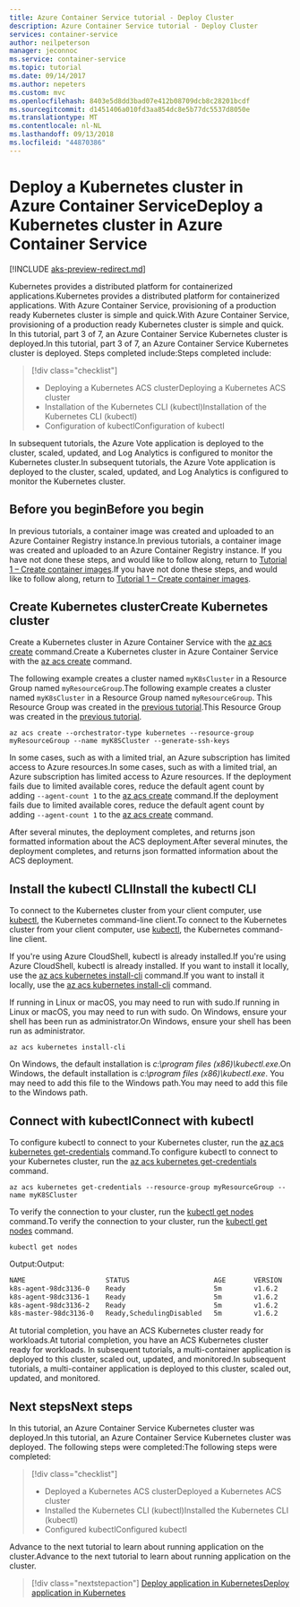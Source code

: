 ```yaml
---
title: Azure Container Service tutorial - Deploy Cluster
description: Azure Container Service tutorial - Deploy Cluster
services: container-service
author: neilpeterson
manager: jeconnoc
ms.service: container-service
ms.topic: tutorial
ms.date: 09/14/2017
ms.author: nepeters
ms.custom: mvc
ms.openlocfilehash: 8403e5d8dd3bad07e412b08709dcb8c28201bcdf
ms.sourcegitcommit: d1451406a010fd3aa854dc8e5b77dc5537d8050e
ms.translationtype: MT
ms.contentlocale: nl-NL
ms.lasthandoff: 09/13/2018
ms.locfileid: "44870386"
---
```

# <a name="deploy-a-kubernetes-cluster-in-azure-container-service"></a><span data-ttu-id="f55d0-103">Deploy a Kubernetes cluster in Azure Container Service</span><span class="sxs-lookup"><span data-stu-id="f55d0-103">Deploy a Kubernetes cluster in Azure Container Service</span></span>

[!INCLUDE [aks-preview-redirect.md](../../../includes/aks-preview-redirect.md)]

<span data-ttu-id="f55d0-104">Kubernetes provides a distributed platform for containerized applications.</span><span class="sxs-lookup"><span data-stu-id="f55d0-104">Kubernetes provides a distributed platform for containerized applications.</span></span> <span data-ttu-id="f55d0-105">With Azure Container Service, provisioning of a production ready Kubernetes cluster is simple and quick.</span><span class="sxs-lookup"><span data-stu-id="f55d0-105">With Azure Container Service, provisioning of a production ready Kubernetes cluster is simple and quick.</span></span> <span data-ttu-id="f55d0-106">In this tutorial, part 3 of 7, an Azure Container Service Kubernetes cluster is deployed.</span><span class="sxs-lookup"><span data-stu-id="f55d0-106">In this tutorial, part 3 of 7, an Azure Container Service Kubernetes cluster is deployed.</span></span> <span data-ttu-id="f55d0-107">Steps completed include:</span><span class="sxs-lookup"><span data-stu-id="f55d0-107">Steps completed include:</span></span>

> [!div class="checklist"]
> * <span data-ttu-id="f55d0-108">Deploying a Kubernetes ACS cluster</span><span class="sxs-lookup"><span data-stu-id="f55d0-108">Deploying a Kubernetes ACS cluster</span></span>
> * <span data-ttu-id="f55d0-109">Installation of the Kubernetes CLI (kubectl)</span><span class="sxs-lookup"><span data-stu-id="f55d0-109">Installation of the Kubernetes CLI (kubectl)</span></span>
> * <span data-ttu-id="f55d0-110">Configuration of kubectl</span><span class="sxs-lookup"><span data-stu-id="f55d0-110">Configuration of kubectl</span></span>

<span data-ttu-id="f55d0-111">In subsequent tutorials, the Azure Vote application is deployed to the cluster, scaled, updated, and Log Analytics is configured to monitor the Kubernetes cluster.</span><span class="sxs-lookup"><span data-stu-id="f55d0-111">In subsequent tutorials, the Azure Vote application is deployed to the cluster, scaled, updated, and Log Analytics is configured to monitor the Kubernetes cluster.</span></span>

## <a name="before-you-begin"></a><span data-ttu-id="f55d0-112">Before you begin</span><span class="sxs-lookup"><span data-stu-id="f55d0-112">Before you begin</span></span>

<span data-ttu-id="f55d0-113">In previous tutorials, a container image was created and uploaded to an Azure Container Registry instance.</span><span class="sxs-lookup"><span data-stu-id="f55d0-113">In previous tutorials, a container image was created and uploaded to an Azure Container Registry instance.</span></span> <span data-ttu-id="f55d0-114">If you have not done these steps, and would like to follow along, return to [Tutorial 1 – Create container images](./container-service-tutorial-kubernetes-prepare-app.md).</span><span class="sxs-lookup"><span data-stu-id="f55d0-114">If you have not done these steps, and would like to follow along, return to [Tutorial 1 – Create container images](./container-service-tutorial-kubernetes-prepare-app.md).</span></span>

## <a name="create-kubernetes-cluster"></a><span data-ttu-id="f55d0-115">Create Kubernetes cluster</span><span class="sxs-lookup"><span data-stu-id="f55d0-115">Create Kubernetes cluster</span></span>

<span data-ttu-id="f55d0-116">Create a Kubernetes cluster in Azure Container Service with the [az acs create](/cli/azure/acs#az-acs-create) command.</span><span class="sxs-lookup"><span data-stu-id="f55d0-116">Create a Kubernetes cluster in Azure Container Service with the [az acs create](/cli/azure/acs#az-acs-create) command.</span></span> 

<span data-ttu-id="f55d0-117">The following example creates a cluster named `myK8sCluster` in a Resource Group named `myResourceGroup`.</span><span class="sxs-lookup"><span data-stu-id="f55d0-117">The following example creates a cluster named `myK8sCluster` in a Resource Group named `myResourceGroup`.</span></span> <span data-ttu-id="f55d0-118">This Resource Group was created in the [previous tutorial](./container-service-tutorial-kubernetes-prepare-acr.md).</span><span class="sxs-lookup"><span data-stu-id="f55d0-118">This Resource Group was created in the [previous tutorial](./container-service-tutorial-kubernetes-prepare-acr.md).</span></span>

```azurecli-interactive 
az acs create --orchestrator-type kubernetes --resource-group myResourceGroup --name myK8SCluster --generate-ssh-keys 
```

<span data-ttu-id="f55d0-119">In some cases, such as with a limited trial, an Azure subscription has limited access to Azure resources.</span><span class="sxs-lookup"><span data-stu-id="f55d0-119">In some cases, such as with a limited trial, an Azure subscription has limited access to Azure resources.</span></span> <span data-ttu-id="f55d0-120">If the deployment fails due to limited available cores, reduce the default agent count by adding `--agent-count 1` to the [az acs create](/cli/azure/acs#az-acs-create) command.</span><span class="sxs-lookup"><span data-stu-id="f55d0-120">If the deployment fails due to limited available cores, reduce the default agent count by adding `--agent-count 1` to the [az acs create](/cli/azure/acs#az-acs-create) command.</span></span> 

<span data-ttu-id="f55d0-121">After several minutes, the deployment completes, and returns json formatted information about the ACS deployment.</span><span class="sxs-lookup"><span data-stu-id="f55d0-121">After several minutes, the deployment completes, and returns json formatted information about the ACS deployment.</span></span>

## <a name="install-the-kubectl-cli"></a><span data-ttu-id="f55d0-122">Install the kubectl CLI</span><span class="sxs-lookup"><span data-stu-id="f55d0-122">Install the kubectl CLI</span></span>

<span data-ttu-id="f55d0-123">To connect to the Kubernetes cluster from your client computer, use [kubectl](https://kubernetes.io/docs/user-guide/kubectl/), the Kubernetes command-line client.</span><span class="sxs-lookup"><span data-stu-id="f55d0-123">To connect to the Kubernetes cluster from your client computer, use [kubectl](https://kubernetes.io/docs/user-guide/kubectl/), the Kubernetes command-line client.</span></span> 

<span data-ttu-id="f55d0-124">If you're using Azure CloudShell, kubectl is already installed.</span><span class="sxs-lookup"><span data-stu-id="f55d0-124">If you're using Azure CloudShell, kubectl is already installed.</span></span> <span data-ttu-id="f55d0-125">If you want to install it locally, use the [az acs kubernetes install-cli](/cli/azure/acs/kubernetes#install-cli) command.</span><span class="sxs-lookup"><span data-stu-id="f55d0-125">If you want to install it locally, use the [az acs kubernetes install-cli](/cli/azure/acs/kubernetes#install-cli) command.</span></span>

<span data-ttu-id="f55d0-126">If running in Linux or macOS, you may need to run with sudo.</span><span class="sxs-lookup"><span data-stu-id="f55d0-126">If running in Linux or macOS, you may need to run with sudo.</span></span> <span data-ttu-id="f55d0-127">On Windows, ensure your shell has been run as administrator.</span><span class="sxs-lookup"><span data-stu-id="f55d0-127">On Windows, ensure your shell has been run as administrator.</span></span>

```azurecli-interactive 
az acs kubernetes install-cli 
```

<span data-ttu-id="f55d0-128">On Windows, the default installation is *c:\program files (x86)\kubectl.exe*.</span><span class="sxs-lookup"><span data-stu-id="f55d0-128">On Windows, the default installation is *c:\program files (x86)\kubectl.exe*.</span></span> <span data-ttu-id="f55d0-129">You may need to add this file to the Windows path.</span><span class="sxs-lookup"><span data-stu-id="f55d0-129">You may need to add this file to the Windows path.</span></span> 

## <a name="connect-with-kubectl"></a><span data-ttu-id="f55d0-130">Connect with kubectl</span><span class="sxs-lookup"><span data-stu-id="f55d0-130">Connect with kubectl</span></span>

<span data-ttu-id="f55d0-131">To configure kubectl to connect to your Kubernetes cluster, run the [az acs kubernetes get-credentials](/cli/azure/acs/kubernetes#get-credentials) command.</span><span class="sxs-lookup"><span data-stu-id="f55d0-131">To configure kubectl to connect to your Kubernetes cluster, run the [az acs kubernetes get-credentials](/cli/azure/acs/kubernetes#get-credentials) command.</span></span>

```azurecli-interactive 
az acs kubernetes get-credentials --resource-group myResourceGroup --name myK8SCluster
```

<span data-ttu-id="f55d0-132">To verify the connection to your cluster, run the [kubectl get nodes](https://kubernetes.io/docs/reference/generated/kubectl/kubectl-commands#get) command.</span><span class="sxs-lookup"><span data-stu-id="f55d0-132">To verify the connection to your cluster, run the [kubectl get nodes](https://kubernetes.io/docs/reference/generated/kubectl/kubectl-commands#get) command.</span></span>

```azurecli-interactive
kubectl get nodes
```

<span data-ttu-id="f55d0-133">Output:</span><span class="sxs-lookup"><span data-stu-id="f55d0-133">Output:</span></span>

```bash
NAME                    STATUS                     AGE       VERSION
k8s-agent-98dc3136-0    Ready                      5m        v1.6.2
k8s-agent-98dc3136-1    Ready                      5m        v1.6.2
k8s-agent-98dc3136-2    Ready                      5m        v1.6.2
k8s-master-98dc3136-0   Ready,SchedulingDisabled   5m        v1.6.2
```

<span data-ttu-id="f55d0-134">At tutorial completion, you have an ACS Kubernetes cluster ready for workloads.</span><span class="sxs-lookup"><span data-stu-id="f55d0-134">At tutorial completion, you have an ACS Kubernetes cluster ready for workloads.</span></span> <span data-ttu-id="f55d0-135">In subsequent tutorials, a multi-container application is deployed to this cluster, scaled out, updated, and monitored.</span><span class="sxs-lookup"><span data-stu-id="f55d0-135">In subsequent tutorials, a multi-container application is deployed to this cluster, scaled out, updated, and monitored.</span></span>

## <a name="next-steps"></a><span data-ttu-id="f55d0-136">Next steps</span><span class="sxs-lookup"><span data-stu-id="f55d0-136">Next steps</span></span>

<span data-ttu-id="f55d0-137">In this tutorial, an Azure Container Service Kubernetes cluster was deployed.</span><span class="sxs-lookup"><span data-stu-id="f55d0-137">In this tutorial, an Azure Container Service Kubernetes cluster was deployed.</span></span> <span data-ttu-id="f55d0-138">The following steps were completed:</span><span class="sxs-lookup"><span data-stu-id="f55d0-138">The following steps were completed:</span></span>

> [!div class="checklist"]
> * <span data-ttu-id="f55d0-139">Deployed a Kubernetes ACS cluster</span><span class="sxs-lookup"><span data-stu-id="f55d0-139">Deployed a Kubernetes ACS cluster</span></span>
> * <span data-ttu-id="f55d0-140">Installed the Kubernetes CLI (kubectl)</span><span class="sxs-lookup"><span data-stu-id="f55d0-140">Installed the Kubernetes CLI (kubectl)</span></span>
> * <span data-ttu-id="f55d0-141">Configured kubectl</span><span class="sxs-lookup"><span data-stu-id="f55d0-141">Configured kubectl</span></span>

<span data-ttu-id="f55d0-142">Advance to the next tutorial to learn about running application on the cluster.</span><span class="sxs-lookup"><span data-stu-id="f55d0-142">Advance to the next tutorial to learn about running application on the cluster.</span></span>

> [!div class="nextstepaction"]
> [<span data-ttu-id="f55d0-143">Deploy application in Kubernetes</span><span class="sxs-lookup"><span data-stu-id="f55d0-143">Deploy application in Kubernetes</span></span>](./container-service-tutorial-kubernetes-deploy-application.md)
